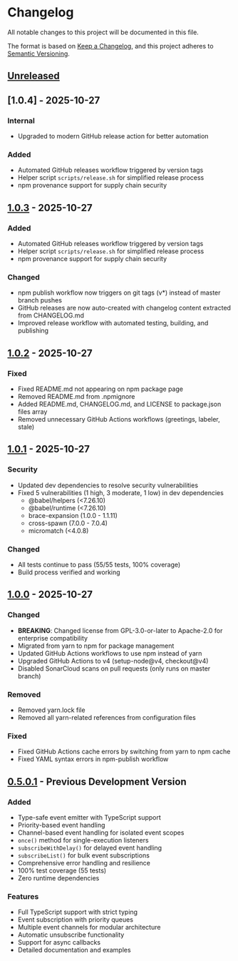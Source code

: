 # Changelog

All notable changes to this project will be documented in this file.

The format is based on [Keep a Changelog](https://keepachangelog.com/en/1.0.0/),
and this project adheres to [Semantic Versioning](https://semver.org/spec/v2.0.0.html).

## [Unreleased]

## [1.0.4] - 2025-10-27

### Internal
- Upgraded to modern GitHub release action for better automation

### Added
- Automated GitHub releases workflow triggered by version tags
- Helper script `scripts/release.sh` for simplified release process
- npm provenance support for supply chain security

## [1.0.3] - 2025-10-27

### Added
- Automated GitHub releases workflow triggered by version tags
- Helper script `scripts/release.sh` for simplified release process
- npm provenance support for supply chain security

### Changed
- npm publish workflow now triggers on git tags (v*) instead of master branch pushes
- GitHub releases are now auto-created with changelog content extracted from CHANGELOG.md
- Improved release workflow with automated testing, building, and publishing

## [1.0.2] - 2025-10-27

### Fixed
- Fixed README.md not appearing on npm package page
- Removed README.md from .npmignore
- Added README.md, CHANGELOG.md, and LICENSE to package.json files array
- Removed unnecessary GitHub Actions workflows (greetings, labeler, stale)

## [1.0.1] - 2025-10-27

### Security
- Updated dev dependencies to resolve security vulnerabilities
- Fixed 5 vulnerabilities (1 high, 3 moderate, 1 low) in dev dependencies
  - @babel/helpers (<7.26.10)
  - @babel/runtime (<7.26.10)
  - brace-expansion (1.0.0 - 1.1.11)
  - cross-spawn (7.0.0 - 7.0.4)
  - micromatch (<4.0.8)

### Changed
- All tests continue to pass (55/55 tests, 100% coverage)
- Build process verified and working

## [1.0.0] - 2025-10-27

### Changed
- **BREAKING**: Changed license from GPL-3.0-or-later to Apache-2.0 for enterprise compatibility
- Migrated from yarn to npm for package management
- Updated GitHub Actions workflows to use npm instead of yarn
- Upgraded GitHub Actions to v4 (setup-node@v4, checkout@v4)
- Disabled SonarCloud scans on pull requests (only runs on master branch)

### Removed
- Removed yarn.lock file
- Removed all yarn-related references from configuration files

### Fixed
- Fixed GitHub Actions cache errors by switching from yarn to npm cache
- Fixed YAML syntax errors in npm-publish workflow

## [0.5.0.1] - Previous Development Version

### Added
- Type-safe event emitter with TypeScript support
- Priority-based event handling
- Channel-based event handling for isolated event scopes
- `once()` method for single-execution listeners
- `subscribeWithDelay()` for delayed event handling
- `subscribeList()` for bulk event subscriptions
- Comprehensive error handling and resilience
- 100% test coverage (55 tests)
- Zero runtime dependencies

### Features
- Full TypeScript support with strict typing
- Event subscription with priority queues
- Multiple event channels for modular architecture
- Automatic unsubscribe functionality
- Support for async callbacks
- Detailed documentation and examples

[unreleased]: https://github.com/valehasadli/BlinkHub/compare/v1.0.3...HEAD
[1.0.3]: https://github.com/valehasadli/BlinkHub/compare/v1.0.2...v1.0.3
[1.0.2]: https://github.com/valehasadli/BlinkHub/compare/v1.0.1...v1.0.2
[1.0.1]: https://github.com/valehasadli/BlinkHub/compare/v1.0.0...v1.0.1
[1.0.0]: https://github.com/valehasadli/BlinkHub/compare/v0.5.0.1...v1.0.0
[0.5.0.1]: https://github.com/valehasadli/BlinkHub/releases/tag/v0.5.0.1
